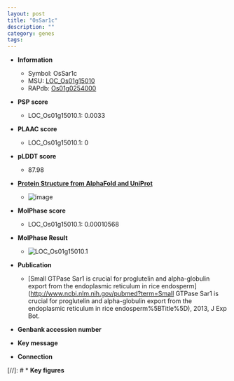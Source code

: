 ```yaml
---
layout: post
title: "OsSar1c"
description: ""
category: genes
tags: 
---
```


* **Information**  
    + Symbol: OsSar1c  
    + MSU: [LOC_Os01g15010](http://rice.plantbiology.msu.edu/cgi-bin/ORF_infopage.cgi?orf=LOC_Os01g15010)  
    + RAPdb: [Os01g0254000](http://rapdb.dna.affrc.go.jp/viewer/gbrowse_details/irgsp1?name=Os01g0254000)  

* **PSP score**  
    + LOC_Os01g15010.1: 0.0033 

* **PLAAC score**  
    + LOC_Os01g15010.1: 0 

* **pLDDT score**
    + 87.98

* **[Protein Structure from AlphaFold and UniProt](https://www.uniprot.org/uniprotkb/Q9SDK4/entry#structure)**
    + ![image](https://ricepsp.github.io/images/Q9/AF-Q9SDK4-F1.png)

* **MolPhase score**
    + LOC_Os01g15010.1: 0.00010568

* **MolPhase Result**
    + ![LOC_Os01g15010.1](https://304243504.github.io/Pictures/LOC_Os01g/LOC_Os01g15010.1.png)

* **Publication**  
    + [Small GTPase Sar1 is crucial for proglutelin and alpha-globulin export from the endoplasmic reticulum in rice endosperm](http://www.ncbi.nlm.nih.gov/pubmed?term=Small GTPase Sar1 is crucial for proglutelin and alpha-globulin export from the endoplasmic reticulum in rice endosperm%5BTitle%5D), 2013, J Exp Bot.

* **Genbank accession number**  

* **Key message**  

* **Connection**  

[//]: # * **Key figures**  


